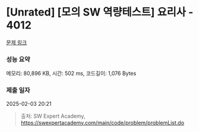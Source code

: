 # [Unrated] [모의 SW 역량테스트] 요리사 - 4012 

[문제 링크](https://swexpertacademy.com/main/code/problem/problemDetail.do?contestProbId=AWIeUtVakTMDFAVH) 

### 성능 요약

메모리: 80,896 KB, 시간: 502 ms, 코드길이: 1,076 Bytes

### 제출 일자

2025-02-03 20:21



> 출처: SW Expert Academy, https://swexpertacademy.com/main/code/problem/problemList.do